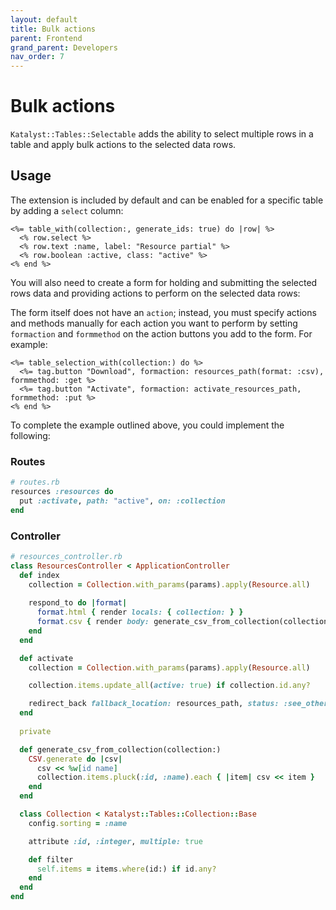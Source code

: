 ```yaml
---
layout: default
title: Bulk actions
parent: Frontend
grand_parent: Developers
nav_order: 7
---
```


# Bulk actions

`Katalyst::Tables::Selectable` adds the ability to select multiple rows in a table and apply bulk actions to the
selected data rows.

## Usage

The extension is included by default and can be enabled for a specific table by adding a `select` column:

```erb
<%= table_with(collection:, generate_ids: true) do |row| %>
  <% row.select %>
  <% row.text :name, label: "Resource partial" %>
  <% row.boolean :active, class: "active" %>
<% end %>
```

You will also need to create a form for holding and submitting the selected rows data and providing actions to 
perform on the selected data rows:

The form itself does not have an `action`; instead, you must specify actions and methods manually for each action 
you want to perform by setting `formaction` and `formmethod` on the action buttons you add to the form. For example:

```erb
<%= table_selection_with(collection:) do %>
  <%= tag.button "Download", formaction: resources_path(format: :csv), formmethod: :get %>
  <%= tag.button "Activate", formaction: activate_resources_path, formmethod: :put %>
<% end %>
```

To complete the example outlined above, you could implement the following:

### Routes
```ruby
# routes.rb
resources :resources do
  put :activate, path: "active", on: :collection
end
```

### Controller
```ruby
# resources_controller.rb
class ResourcesController < ApplicationController
  def index
    collection = Collection.with_params(params).apply(Resource.all)
    
    respond_to do |format|
      format.html { render locals: { collection: } }
      format.csv { render body: generate_csv_from_collection(collection:) }
    end
  end

  def activate
    collection = Collection.with_params(params).apply(Resource.all)

    collection.items.update_all(active: true) if collection.id.any?

    redirect_back fallback_location: resources_path, status: :see_other
  end
  
  private

  def generate_csv_from_collection(collection:)
    CSV.generate do |csv|
      csv << %w[id name]
      collection.items.pluck(:id, :name).each { |item| csv << item }
    end
  end

  class Collection < Katalyst::Tables::Collection::Base
    config.sorting = :name

    attribute :id, :integer, multiple: true

    def filter
      self.items = items.where(id:) if id.any?
    end
  end
end
```
